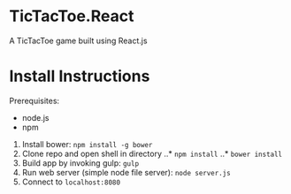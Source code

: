 TicTacToe.React
===============

A TicTacToe game built using React.js

Install Instructions
===============

Prerequisites:
* node.js
* npm

1. Install bower: `npm install -g bower`
2. Clone repo and open shell in directory
..* `npm install`
..* `bower install`
3. Build app by invoking gulp: `gulp`
4. Run web server (simple node file server): `node server.js`
5. Connect to `localhost:8080`
